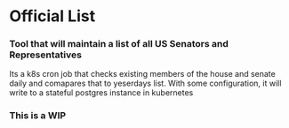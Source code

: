 # Official List

### Tool that will maintain a list of all US Senators and Representatives

<p> Its a k8s cron job that checks existing members of the house and senate daily and comapares that to yeserdays list.
With some configuration, it will write to a stateful postgres instance in kubernetes </p>


### This is a WIP